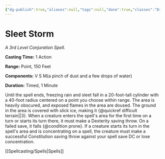 ```yaml
---
{"dg-publish":true,"aliases":null,"tags":null,"done":true,"classes":"Druid, Sorcerer, Wizard,","spellLevel":3,"school":"Conjuration","source":"PHB","permalink":"/spells/sleet-storm/","dgHomeLink":false,"dgPassFrontmatter":true}
---
```


# Sleet Storm
*A 3rd Level Conjuration Spell.*

**Casting Time:** 1 Action

**Range:** Point, 150 Feet

**Components:** V S M(a pinch of dust and a few drops of water)

**Duration:** Timed, 1 Minute

Until the spell ends, freezing rain and sleet fall in a 20-foot-tall cylinder with a 40-foot radius centered on a point you choose within range. The area is heavily obscured, and exposed flames in the area are doused.
The ground in the area is covered with slick ice, making it {@quickref difficult terrain||3}. When a creature enters the spell's area for the first time on a turn or starts its turn there, it must make a Dexterity saving throw. On a failed save, it falls {@condition prone}.
If a creature starts its turn in the spell's area and is concentrating on a spell, the creature must make a successful Constitution saving throw against your spell save DC or lose concentration.

[[Spellcasting/Spells|Spells]]